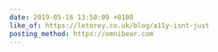 ```yaml
---
date: 2019-05-16 13:50:09 +0100
like_of: https://letorey.co.uk/blog/a11y-isnt-just
posting_method: https://omnibear.com
---
```

